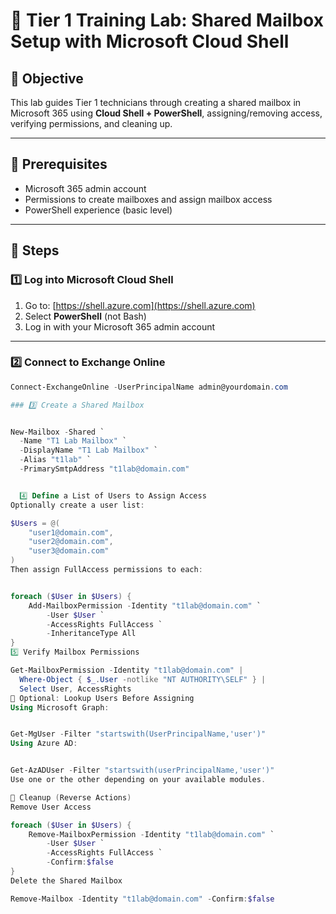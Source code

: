 # 🧪 Tier 1 Training Lab: Shared Mailbox Setup with Microsoft Cloud Shell

## 🧠 Objective

This lab guides Tier 1 technicians through creating a shared mailbox in Microsoft 365 using **Cloud Shell + PowerShell**, assigning/removing access, verifying permissions, and cleaning up.

---

## 🔐 Prerequisites

- Microsoft 365 admin account  
- Permissions to create mailboxes and assign mailbox access  
- PowerShell experience (basic level)

---

## 🧭 Steps

### 1️⃣ Log into Microsoft Cloud Shell

1. Go to: [https://shell.azure.com](https://shell.azure.com)  
2. Select **PowerShell** (not Bash)  
3. Log in with your Microsoft 365 admin account  

---

### 2️⃣ Connect to Exchange Online

```powershell
Connect-ExchangeOnline -UserPrincipalName admin@yourdomain.com

### 3️⃣ Create a Shared Mailbox


New-Mailbox -Shared `
  -Name "T1 Lab Mailbox" `
  -DisplayName "T1 Lab Mailbox" `
  -Alias "t1lab" `
  -PrimarySmtpAddress "t1lab@domain.com"


  4️⃣ Define a List of Users to Assign Access
Optionally create a user list:

$Users = @(
    "user1@domain.com",
    "user2@domain.com",
    "user3@domain.com"
)
Then assign FullAccess permissions to each:


foreach ($User in $Users) {
    Add-MailboxPermission -Identity "t1lab@domain.com" `
        -User $User `
        -AccessRights FullAccess `
        -InheritanceType All
}
5️⃣ Verify Mailbox Permissions

Get-MailboxPermission -Identity "t1lab@domain.com" |
  Where-Object { $_.User -notlike "NT AUTHORITY\SELF" } |
  Select User, AccessRights
🔁 Optional: Lookup Users Before Assigning
Using Microsoft Graph:


Get-MgUser -Filter "startswith(UserPrincipalName,'user')"
Using Azure AD:


Get-AzADUser -Filter "startswith(userPrincipalName,'user')"
Use one or the other depending on your available modules.

🧹 Cleanup (Reverse Actions)
Remove User Access

foreach ($User in $Users) {
    Remove-MailboxPermission -Identity "t1lab@domain.com" `
        -User $User `
        -AccessRights FullAccess `
        -Confirm:$false
}
Delete the Shared Mailbox

Remove-Mailbox -Identity "t1lab@domain.com" -Confirm:$false

